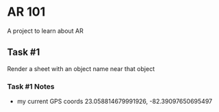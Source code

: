 # AR 101

A project to learn about AR

## Task #1
Render a sheet with an object name near that object

### Task #1 Notes
-   my current GPS coords 23.058814679991926, -82.39097650695497